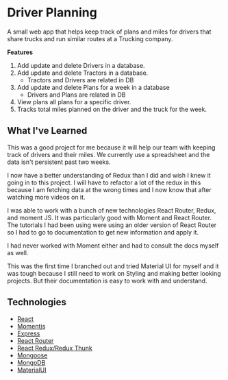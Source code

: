 # Driver Planning
A small web app that helps keep track of plans and miles for drivers that share trucks and run similar routes at a Trucking company.

**Features**

1. Add update and delete Drivers in a database.
2. Add update and delete Tractors in a database.
	- Tractors and Drivers are related in DB
3. Add update and delete Plans for a week in a database
	-  Drivers and Plans are related in DB
4. View plans all plans for a specific driver.
5. Tracks total miles planned on the driver and the truck for the week.

## What I've Learned
This was a good project for me because it will help our team with keeping track of drivers and their miles. We currently use a spreadsheet and the data isn't persistent past two weeks.

I now have a better understanding of Redux than I did and wish I knew it going in to this project. I will have to refactor a lot of the redux in this because I am fetching data at the wrong times and I now know that after watching more videos on it.

I was able to work with a bunch of new technologies React Router, Redux, and moment JS. It was particularly good with Moment and React Router. The tutorials I had been using were using an older version of React Router so I had to go to documentation to get new information and apply it.

I had never worked with Moment either and had to consult the docs myself as well. 

This was the first time I branched out and tried Material UI for myself and it was tough because I still need to work on Styling and making better looking projects. But their documentation is easy to work with and understand.

## Technologies

- [React](https://reactjs.org/)
- [Momentjs](https://momentjs.com/)
- [Express](https://expressjs.com/)
- [React Router](https://reactrouter.com/)
- [React Redux/Redux Thunk](https://redux.js.org/)
- [Mongoose](https://mongoosejs.com/)
- [MongoDB](https://www.mongodb.com/)
- [MaterialUI](https://mui.com/)